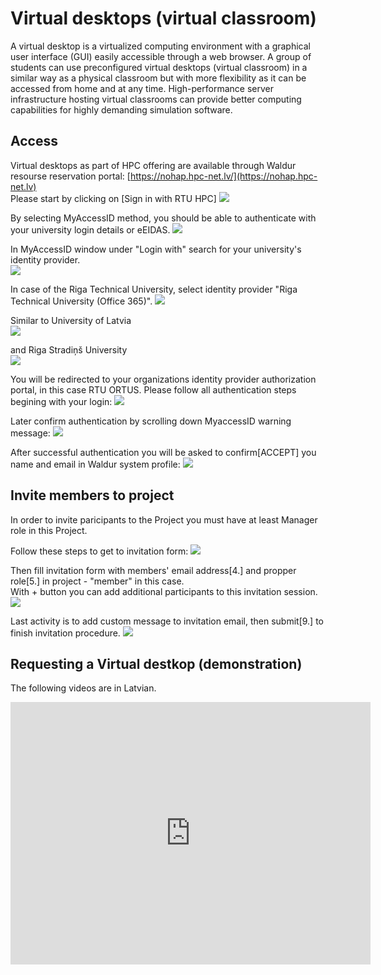 # Virtual desktops (virtual classroom)

A virtual desktop is a virtualized computing environment with a graphical user interface (GUI) easily accessible through a web browser. A group of students can use preconfigured virtual desktops (virtual classroom) in a similar way as a physical classroom but with more flexibility as it can be accessed from home and at any time. High-performance server infrastructure hosting virtual classrooms can provide better computing capabilities for highly demanding simulation software.
  
## Access
Virtual desktops as part of HPC offering are available through Waldur resourse reservation portal: [https://nohap.hpc-net.lv/](https://nohap.hpc-net.lv)  
Please start by clicking on [Sign in with RTU HPC]
![](./images/waldur-login.png)
  
By selecting MyAccessID method, you should be able to authenticate with your university login details or eEIDAS.
![](./images/waldur-keycloak0.png)
  
In MyAccessID window under "Login with" search for your university's identity provider.  
![](./images/waldur-myaccessid0.png)
  
In case of the Riga Technical University, select identity provider "Riga Technical University (Office 365)".
![](./images/waldur-myaccessid1.png)

Similar to University of Latvia  
![](./images/waldur-myaccessid1-2.png)

and Riga Stradiņš University  
![](./images/waldur-myaccessid1-1.png)

You will be redirected to your organizations identity provider authorization portal, in this case RTU ORTUS.  Please follow all authentication steps begining with your login:
![](./images/waldur-keycloak2.png)
  
Later confirm authentication by scrolling down MyaccessID warning message:
![](./images/waldur-keycloak2.png)
  
After successful authentication you will be asked to confirm[ACCEPT] you name and email in Waldur system profile:
![](./images/waldur-project.png)

## Invite members to project
In order to invite paricipants to the Project you must have at least Manager role in this Project.  

Follow these steps to get to invitation form:
![](./images/waldur-invite0.png)  

Then fill invitation form with members' email address[4.] and propper role[5.] in project - "member" in this case.  
With + button you can add additional participants to this invitation session.  
![](./images/waldur-invite1.png)  

Last activity is to add custom message to invitation email, then submit[9.] to finish invitation procedure. 
![](./images/waldur-invite2.png)



  
## Requesting a Virtual destkop (demonstration)

The following videos are in Latvian.

<iframe src="https://slides.com/viktorszagorskis-1/rtu-hpc/embed?share=hidden" width="576" height="420" title="RTU HPC" scrolling="no" frameborder="0" webkitallowfullscreen mozallowfullscreen allowfullscreen></iframe>
